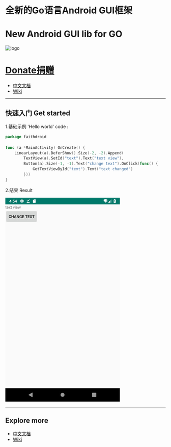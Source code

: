 # 全新的Go语言Android GUI框架
# New Android GUI lib for GO 

![logo](https://avatars2.githubusercontent.com/u/38978951?s=200&v=4)

# [Donate捐赠](https://jywjl.github.io/donate.html)

- [中文文档](https://github.com/gofaith/faithdroid/wiki/%E5%BF%AB%E9%80%9F%E5%BC%80%E5%A7%8B)
- [Wiki](https://github.com/gofaith/faithdroid/wiki)

---
## 快速入门 Get started

1.基础示例 'Hello world' code :

```Go
package faithdroid

func (a *MainActivity) OnCreate() {
	LinearLayout(a).DeferShow().Size(-2, -2).Append(
		TextView(a).SetId("text").Text("text view"),
		Button(a).Size(-1, -1).Text("change text").OnClick(func() {
			GetTextViewById("text").Text("text changed")
		}))
}
```
2.结果 Result

![hello](https://github.com/gofaith/faithdroid/blob/master/res/hello.jpeg?raw=true)

---

## Explore more

- [中文文档](https://github.com/gofaith/faithdroid/wiki/%E7%9B%AE%E5%BD%95)
- [Wiki](https://github.com/gofaith/faithdroid/wiki)
